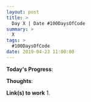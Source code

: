 ```yaml
---
layout: post
title: >
  Day X | Date #100DaysOfCode
summary: >
  X
tags: >
  #100DaysOfCode
date: 2019-04-23 11:00:00
---
```



**Today's Progress**: 

**Thoughts**: 

**Link(s) to work**
1. 
<!--stackedit_data:
eyJoaXN0b3J5IjpbLTIxMTE1Mzk2OTddfQ==
-->